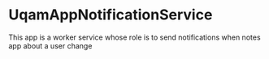 # UqamAppNotificationService

This app is a worker service whose role is to send notifications when notes app about a user change

